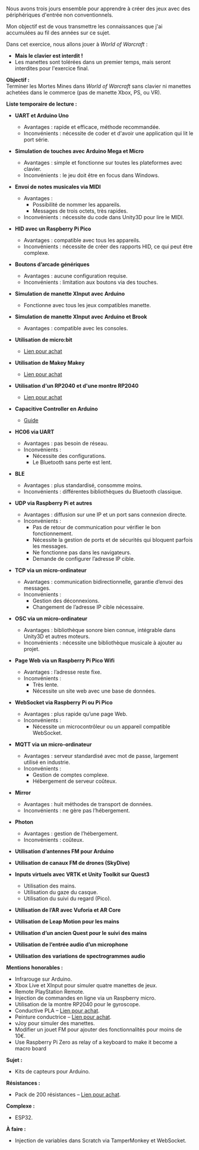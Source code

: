 

Nous avons trois jours ensemble pour apprendre à créer des jeux avec des périphériques d'entrée non conventionnels.

Mon objectif est de vous transmettre les connaissances que j'ai accumulées au fil des années sur ce sujet.

Dans cet exercice, nous allons jouer à *World of Warcraft* :
- **Mais le clavier est interdit !**
- Les manettes sont tolérées dans un premier temps, mais seront interdites pour l'exercice final.

**Objectif :**  
Terminer les Mortes Mines dans *World of Warcraft* sans clavier ni manettes achetées dans le commerce (pas de manette Xbox, PS, ou VR).

**Liste temporaire de lecture :**

- **UART et Arduino Uno**
  - Avantages : rapide et efficace, méthode recommandée.
  - Inconvénients : nécessite de coder et d'avoir une application qui lit le port série.

- **Simulation de touches avec Arduino Mega et Micro**
  - Avantages : simple et fonctionne sur toutes les plateformes avec clavier.
  - Inconvénients : le jeu doit être en focus dans Windows.

- **Envoi de notes musicales via MIDI**
  - Avantages :
    - Possibilité de nommer les appareils.
    - Messages de trois octets, très rapides.
  - Inconvénients : nécessite du code dans Unity3D pour lire le MIDI.

- **HID avec un Raspberry Pi Pico**
  - Avantages : compatible avec tous les appareils.
  - Inconvénients : nécessite de créer des rapports HID, ce qui peut être complexe.

- **Boutons d’arcade génériques**
  - Avantages : aucune configuration requise.
  - Inconvénients : limitation aux boutons via des touches.

- **Simulation de manette XInput avec Arduino**
  - Fonctionne avec tous les jeux compatibles manette.

- **Simulation de manette XInput avec Arduino et Brook**
  - Avantages : compatible avec les consoles.

- **Utilisation de micro:bit**
  - [Lien pour achat](https://amzn.to/3Ur9ne2)

- **Utilisation de Makey Makey**
  - [Lien pour achat](https://amzn.to/4hpktdI)

- **Utilisation d'un RP2040 et d'une montre RP2040**
  - [Lien pour achat](https://amzn.to/3NGOrfr)

- **Capacitive Controller en Arduino**
  - [Guide](https://www.instructables.com/3-Alternative-to-Makey-Makey/)

- **HC06 via UART**
  - Avantages : pas besoin de réseau.
  - Inconvénients :
    - Nécessite des configurations.
    - Le Bluetooth sans perte est lent.

- **BLE**
  - Avantages : plus standardisé, consomme moins.
  - Inconvénients : différentes bibliothèques du Bluetooth classique.

- **UDP via Raspberry Pi et autres**
  - Avantages : diffusion sur une IP et un port sans connexion directe.
  - Inconvénients :
    - Pas de retour de communication pour vérifier le bon fonctionnement.
    - Nécessite la gestion de ports et de sécurités qui bloquent parfois les messages.
    - Ne fonctionne pas dans les navigateurs.
    - Demande de configurer l’adresse IP cible.

- **TCP via un micro-ordinateur**
  - Avantages : communication bidirectionnelle, garantie d’envoi des messages.
  - Inconvénients :
    - Gestion des déconnexions.
    - Changement de l’adresse IP cible nécessaire.

- **OSC via un micro-ordinateur**
  - Avantages : bibliothèque sonore bien connue, intégrable dans Unity3D et autres moteurs.
  - Inconvénients : nécessite une bibliothèque musicale à ajouter au projet.

- **Page Web via un Raspberry Pi Pico Wifi**
  - Avantages : l’adresse reste fixe.
  - Inconvénients :
    - Très lente.
    - Nécessite un site web avec une base de données.

- **WebSocket via Raspberry Pi ou Pi Pico**
  - Avantages : plus rapide qu’une page Web.
  - Inconvénients :
    - Nécessite un microcontrôleur ou un appareil compatible WebSocket.

- **MQTT via un micro-ordinateur**
  - Avantages : serveur standardisé avec mot de passe, largement utilisé en industrie.
  - Inconvénients :
    - Gestion de comptes complexe.
    - Hébergement de serveur coûteux.

- **Mirror**
  - Avantages : huit méthodes de transport de données.
  - Inconvénients : ne gère pas l’hébergement.

- **Photon**
  - Avantages : gestion de l’hébergement.
  - Inconvénients : coûteux.

- **Utilisation d’antennes FM pour Arduino**
- **Utilisation de canaux FM de drones (SkyDive)**
- **Inputs virtuels avec VRTK et Unity Toolkit sur Quest3**
  - Utilisation des mains.
  - Utilisation du gaze du casque.
  - Utilisation du suivi du regard (Pico).

- **Utilisation de l’AR avec Vuforia et AR Core**
- **Utilisation de Leap Motion pour les mains**
- **Utilisation d’un ancien Quest pour le suivi des mains**
- **Utilisation de l’entrée audio d’un microphone**
- **Utilisation des variations de spectrogrammes audio**
  
**Mentions honorables :**
- Infrarouge sur Arduino.
- Xbox Live et XInput pour simuler quatre manettes de jeux.
- Remote PlayStation Remote.
- Injection de commandes en ligne via un Raspberry micro.
- Utilisation de la montre RP2040 pour le gyroscope.
- Conductive PLA – [Lien pour achat](https://amzn.to/40kPl95).
- Peinture conductrice – [Lien pour achat](https://amzn.to/40maOP0).
- vJoy pour simuler des manettes.
- Modifier un jouet FM pour ajouter des fonctionnalités pour moins de 10€.
- Use Raspberry Pi Zero as relay of a keyboard to make it become a macro board

**Sujet :**
- Kits de capteurs pour Arduino.

**Résistances :**
- Pack de 200 résistances – [Lien pour achat](https://amzn.to/3NHXQDy).

**Complexe :**
- ESP32.

**À faire :**
- Injection de variables dans Scratch via TamperMonkey et WebSocket.
